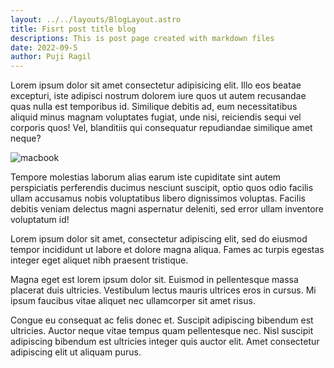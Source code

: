 ```yaml
---
layout: ../../layouts/BlogLayout.astro
title: Fisrt post title blog
descriptions: This is post page created with markdown files
date: 2022-09-5
author: Puji Ragil
---
```


<p class="text">Lorem ipsum dolor sit amet consectetur adipisicing elit. Illo eos beatae excepturi, iste adipisci nostrum dolorem iure quos ut autem recusandae quas nulla est temporibus id. Similique debitis ad, eum necessitatibus aliquid minus magnam voluptates fugiat, unde nisi, reiciendis sequi vel corporis quos! Vel, blanditiis qui consequatur repudiandae similique amet neque?</p>

![macbook](/images/macbook.jpg)

<p class="text">Tempore molestias laborum alias earum iste cupiditate sint autem perspiciatis perferendis ducimus nesciunt suscipit, optio quos odio facilis ullam accusamus nobis voluptatibus libero dignissimos voluptas. Facilis debitis veniam delectus magni aspernatur deleniti, sed error ullam inventore voluptatum id!</p>

<p class="text">Lorem ipsum dolor sit amet, consectetur adipiscing elit, sed do eiusmod tempor incididunt ut labore et dolore magna aliqua. Fames ac turpis egestas integer eget aliquet nibh praesent tristique.</p> 

<p class="text">Magna eget est lorem ipsum dolor sit. Euismod in pellentesque massa placerat duis ultricies. Vestibulum lectus mauris ultrices eros in cursus. Mi ipsum faucibus vitae aliquet nec ullamcorper sit amet risus.</p>

<p class="text">Congue eu consequat ac felis donec et. Suscipit adipiscing bibendum est ultricies. Auctor neque vitae tempus quam pellentesque nec. Nisl suscipit adipiscing bibendum est ultricies integer quis auctor elit. Amet consectetur adipiscing elit ut aliquam purus.</p>